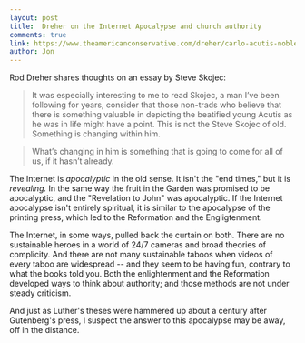 ```yaml
---
layout: post
title:  Dreher on the Internet Apocalypse and church authority
comments: true
link: https://www.theamericanconservative.com/dreher/carlo-acutis-noble-lies-catholicism-authority/
author: Jon
---
```

Rod Dreher shares thoughts on an essay by Steve Skojec: 
> It was especially interesting to me to read Skojec, a man I’ve been following for years, consider that those non-trads who believe that there is something valuable in depicting the beatified young Acutis as he was in life might have a point. This is not the Steve Skojec of old. Something is changing within him.

> What’s changing in him is something that is going to come for all of us, if it hasn’t already.

The Internet is *apocalyptic* in the old sense.  It isn't the "end times," but it is *revealing.*  In the same way the fruit in the Garden was promised to be apocalyptic, and the "Revelation to John" was apocalyptic.   If the Internet apocalypse isn't entirely spiritual, it is similar to the apocalypse of the printing press, which led to the Reformation and the Engligtenment.

The Internet, in some ways, pulled back the curtain on both.  There are no sustainable heroes in a world of 24/7 cameras and broad theories of complicity. And there are not many sustainable taboos when videos of every taboo are widespread -- and they seem to be having fun, contrary to what the books told you.  Both the enlightenment and the Reformation developed ways to think about authority; and those methods are not under steady criticism.  

And just as Luther's theses were hammered up about a century after Gutenberg's press, I suspect the answer to this apocalypse may be away, off in the distance.